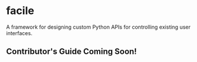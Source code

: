 
# facile
A framework for designing custom Python APIs for controlling existing user interfaces.

## Contributor's Guide Coming Soon!
